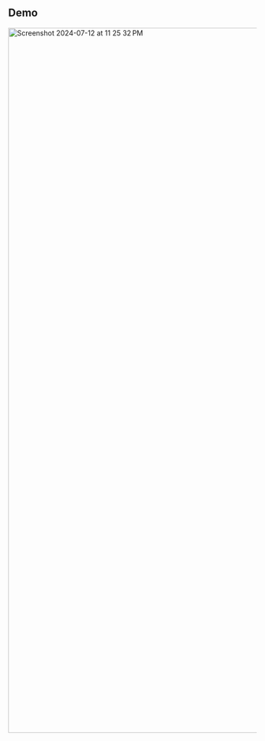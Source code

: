 ## Demo

<img width="1431" alt="Screenshot 2024-07-12 at 11 25 32 PM" src="https://github.com/user-attachments/assets/8299a23c-1188-43c6-a4c1-03016893ee0b">
